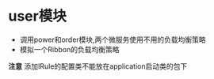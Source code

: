 # user模块

- 调用power和order模块,两个微服务使用不用的负载均衡策略
- 模拟一个Ribbon的负载均衡策略

**注意**
添加IRule的配置类不能放在application启动类的包下